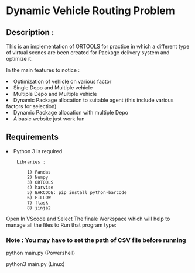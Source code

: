 # Dynamic Vehicle Routing Problem

## Description : 

This is an implementation of ORTOOLS for practice in which a different type of virtual scenes are been created for Package delivery system and optimize it.


In the main features to notice :
<li> Optimization of vehicle on various factor
<li> Single Depo and Multiple vehicle 
<li> Multiple Depo and Multiple vehicle 
<li> Dynamic Package allocation to suitable agent (this include various factors for selection) 
<li> Dynamic Package allocation with multiple Depo
<li> A basic website just work fun



## Requirements

<li> Python 3 is required 

        Libraries :

            1) Pandas
            2) Numpy
            3) ORTOOLS
            4) harvise
            5) BARCODE: pip install python-barcode
            6) PILLOW
            7) flask
            8) jinja2


Open In VScode and Select The finale Workspace which will help to manage all the files 
to Run that program type: 

### Note : You may have to set the path of CSV file before running 

python main.py (Powershell)


python3 main.py (Linux)


